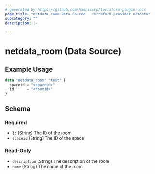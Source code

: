 ```yaml
---
# generated by https://github.com/hashicorp/terraform-plugin-docs
page_title: "netdata_room Data Source - terraform-provider-netdata"
subcategory: ""
description: |-
  
---
```


# netdata_room (Data Source)



## Example Usage

```terraform
data "netdata_room" "test" {
  spaceid = "<spaceid>"
  id      = "<roomid>"
}
```

<!-- schema generated by tfplugindocs -->
## Schema

### Required

- `id` (String) The ID of the room
- `spaceid` (String) The ID of the space

### Read-Only

- `description` (String) The description of the room
- `name` (String) The name of the room
